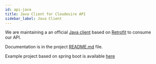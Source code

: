 ```yaml
---
id: api-java
title: Java Client for Cloudesire API
sidebar_label: Java Client
---
```


We are maintaining a an official [Java
client](https://github.com/ClouDesire/java-api-client) based on
[Retrofit](http://square.github.io/retrofit/) to consume our API.

Documentation is in the project
[README.md](https://github.com/ClouDesire/java-api-client/blob/master/README.md)
file.

Example project based on spring boot is available [here](https://github.com/ClouDesire/syndication-api)
